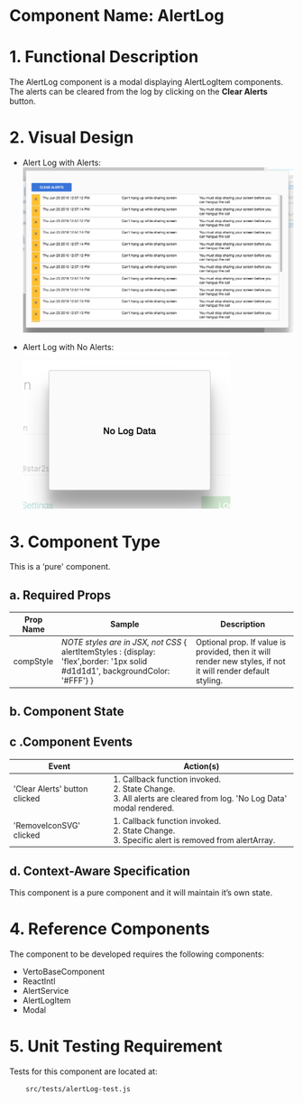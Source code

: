 # Component Name:  AlertLog   #
# 1. Functional Description #

The AlertLog component is a modal displaying AlertLogItem components. The alerts can be cleared from the log by clicking on the **Clear Alerts** button.

# 2. Visual Design #

 - Alert Log with Alerts:
![Alert Log Showing Alerts](img/alertLog-full.png)

- Alert Log with No Alerts:
![Alert Log Showing No Alerts](img/alertLog-noData.png)

# 3. Component Type #

This is a ‘pure' component.

## a. Required Props ##

| Prop Name | Sample | Description |
| ------------ | ------------- | ------------- |
|compStyle |  _NOTE styles are in JSX, not CSS_ { alertItemStyles : {display: 'flex',border: '1px solid #d1d1d1', backgroundColor: '#FFF'} } | Optional prop. If value is provided, then it will render new styles, if not it will render default styling. |

## b. Component State ##

## c .Component Events ##

| Event | Action(s) |
| ------------ | ------------- |
| 'Clear Alerts' button clicked | 1. Callback function invoked.<br>2. State Change.<br>3. All alerts are cleared from log. 'No Log Data' modal rendered. |
| 'RemoveIconSVG' clicked | 1. Callback function invoked.<br>2. State Change.<br>3. Specific alert is removed from alertArray. |

## d. Context-Aware Specification ##

This component is a pure component and it will maintain it’s own state.

# 4. Reference Components #

The component to be developed requires the following components:

- VertoBaseComponent
- ReactIntl
- AlertService
- AlertLogItem
- Modal

# 5. Unit Testing Requirement #
Tests for this component are located at:

        src/tests/alertLog-test.js
